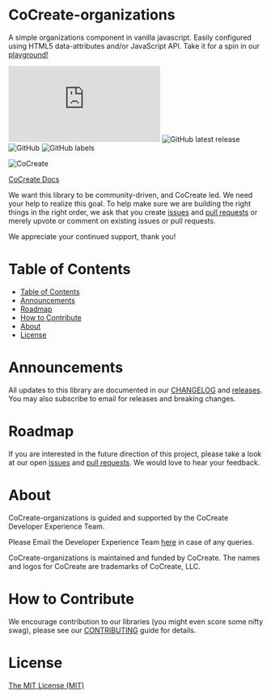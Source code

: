 # CoCreate-organizations
A simple organizations component in vanilla javascript. Easily configured using HTML5 data-attributes and/or JavaScript API. Take it for a spin in our [playground!](https://cocreate.app/docs/organizations)

![GitHub file size in bytes](https://img.shields.io/github/size/CoCreate-app/CoCreate-organizations/dist/CoCreate-organizations.min.js?label=minified%20size&style=for-the-badge) 
![GitHub latest release](https://img.shields.io/github/v/release/CoCreate-app/CoCreate-organizations?style=for-the-badge)
![GitHub](https://img.shields.io/github/license/CoCreate-app/CoCreate-organizations?style=for-the-badge) 
![GitHub labels](https://img.shields.io/github/labels/CoCreate-app/CoCreate-organizations/help%20wanted?style=for-the-badge)

![CoCreate](https://cdn.cocreate.app/logo.png)

[CoCreate Docs](https://cocreate.app/docs/organizations)


We want this library to be community-driven, and CoCreate led. We need your help to realize this goal. To help make sure we are building the right things in the right order, we ask that you create [issues](https://github.com/CoCreate-app/Realtime_Admin_CRM_and_CMS/issues) and [pull requests](https://github.com/CoCreate-app/Realtime_Admin_CRM_and_CMS/pulls) or merely upvote or comment on existing issues or pull requests.

We appreciate your continued support, thank you!

# Table of Contents

- [Table of Contents](#table-of-contents)
- [Announcements](#announcements)
- [Roadmap](#roadmap)
- [How to Contribute](#how-to-contribute)
- [About](#about)
- [License](#license)

<a name="announcements"></a>
# Announcements

All updates to this library are documented in our [CHANGELOG](https://github.com/CoCreate-app/CoCreate-organizations/blob/master/CHANGELOG.md) and [releases](https://github.com/CoCreate-app/CoCreate-organizations/releases). You may also subscribe to email for releases and breaking changes. 

<a name="roadmap"></a>
# Roadmap

If you are interested in the future direction of this project, please take a look at our open [issues](https://github.com/CoCreate-app/CoCreate-organizations/issues) and [pull requests](https://github.com/CoCreate-app/CoCreate-organizations/pulls). We would love to hear your feedback.


<a name="about"></a>
# About

CoCreate-organizations is guided and supported by the CoCreate Developer Experience Team.

Please Email the Developer Experience Team [here](mailto:develop@cocreate.app) in case of any queries.

CoCreate-organizations is maintained and funded by CoCreate. The names and logos for CoCreate are trademarks of CoCreate, LLC.

<a name="contribute"></a>
# How to Contribute

We encourage contribution to our libraries (you might even score some nifty swag), please see our [CONTRIBUTING](https://github.com/CoCreate-app/CoCreate-organizations/blob/master/CONTRIBUTING.md) guide for details.

# License
[The MIT License (MIT)](https://github.com/CoCreate-app/CoCreate-organizations/blob/master/LICENSE)

